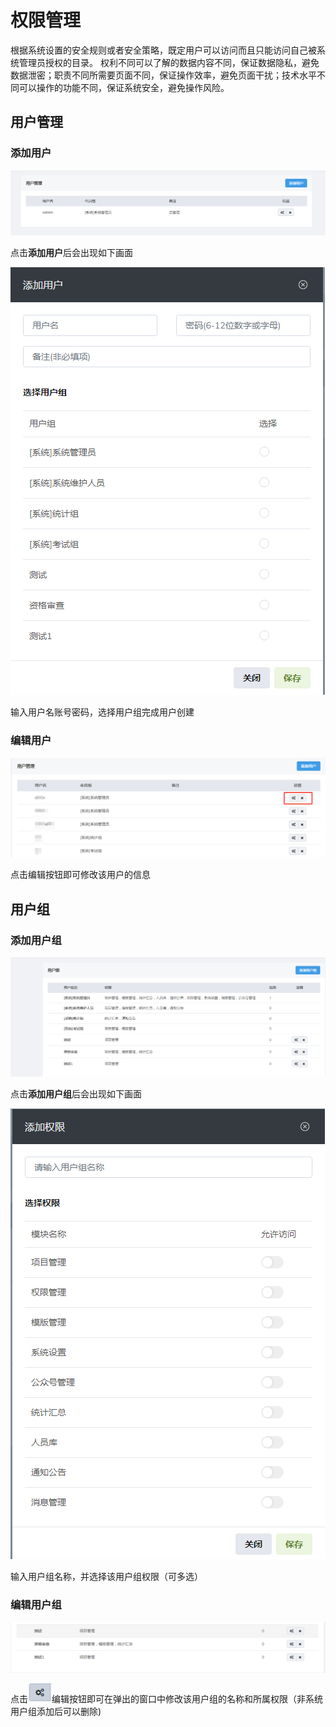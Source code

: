 # 权限管理

根据系统设置的安全规则或者安全策略，既定用户可以访问而且只能访问自己被系统管理员授权的目录。
权利不同可以了解的数据内容不同，保证数据隐私，避免数据泄密；职责不同所需要页面不同，保证操作效率，避免页面干扰；技术水平不同可以操作的功能不同，保证系统安全，避免操作风险。



## 用户管理



### 添加用户

![image-20230213094351551](./assets/image-20230213094351551.png)

点击**添加用户**后会出现如下画面

![image-20230213094403772](./assets/image-20230213094403772.png)

输入用户名账号密码，选择用户组完成用户创建



### 编辑用户

![image-20221010141352533](./assets/image-20221010141352533.png)

点击编辑按钮即可修改该用户的信息





## 用户组



### 添加用户组

![image-20230213094914818](./assets/image-20230213094914818.png)



点击**添加用户组**后会出现如下画面

![image-20230213094950491](./assets/image-20230213094950491.png)

输入用户组名称，并选择该用户组权限（可多选）



### 编辑用户组

![image-20230213095139984](./assets/image-20230213095139984.png)

点击![image-20230213095127589](./assets/image-20230213095127589.png)编辑按钮即可在弹出的窗口中修改该用户组的名称和所属权限（非系统用户组添加后可以删除)

